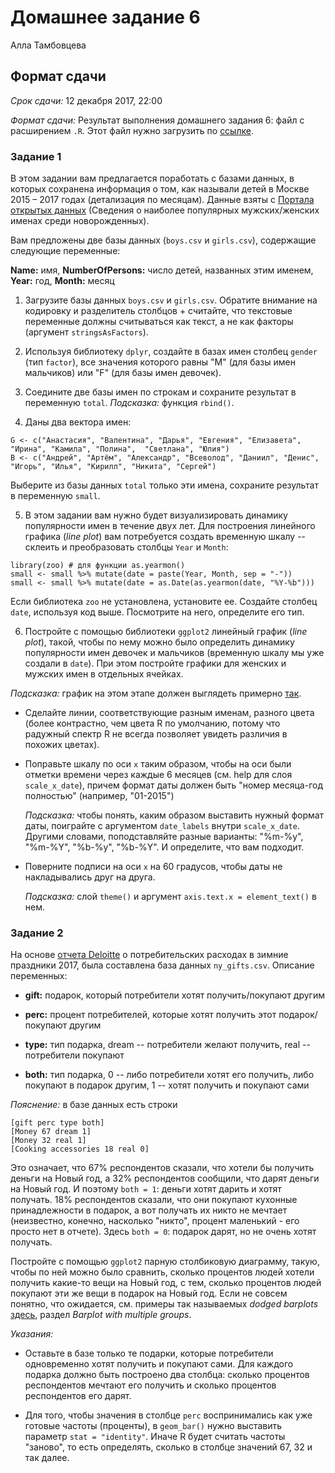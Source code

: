 Домашнее задание 6
================
Алла Тамбовцева

Формат сдачи
------------

*Срок сдачи:* 12 декабря 2017, 22:00

*Формат сдачи:* Результат выполнения домашнего задания 6: файл с расширением `.R`. Этот файл нужно загрузить по [ссылке](https://www.dropbox.com/request/gRSzGjPot9knhcxw3lmD). 


### Задание 1

В этом задании вам предлагается поработать с базами данных, в которых сохранена информация о том, как называли детей в Москве 2015 – 2017 годах (детализация по месяцам). Данные взяты с [Портала открытых данных](https://data.mos.ru/opendata/) (Сведения о наиболее популярных мужских/женских именах среди новорожденных).

Вам предложены две базы данных (`boys.csv` и `girls.csv`), содержащие следующие переменные:

**Name:** имя, **NumberOfPersons:** число детей, названных этим именем, **Year:** год, **Month:** месяц


1. Загрузите базы данных `boys.csv` и `girls.csv`. Обратите внимание на кодировку и разделитель столбцов + считайте, что текстовые переменные должны считываться как текст, а не как факторы (аргумент `stringsAsFactors`).

2. Используя библиотеку `dplyr`, создайте в базах имен столбец `gender` (тип `factor`), все значения которого равны "M" (для базы имен мальчиков) или "F" (для базы имен девочек).

3. Соедините две базы имен по строкам и сохраните результат в переменную `total`. *Подсказка:* функция `rbind()`.

4.  Даны два вектора имен:

```
G <- c("Анастасия", "Валентина", "Дарья", "Евгения", "Елизавета",  "Ирина", "Камила", "Полина",  "Светлана", "Юлия")
B <- c("Андрей", "Артём", "Александр", "Всеволод", "Даниил", "Денис", "Игорь", "Илья", "Кирилл", "Никита", "Сергей")
```

Выберите из базы данных `total` только эти имена, сохраните результат в переменную `small`.

5. В этом задании вам нужно будет визуализировать динамику популярности имен в течение двух лет. Для построения линейного графика (*line plot*) вам потребуется создать временную шкалу -- склеить и преобразовать столбцы `Year` и `Month`: 

```
library(zoo) # для функции as.yearmon()
small <- small %>% mutate(date = paste(Year, Month, sep = "-"))
small <- small %>% mutate(date = as.Date(as.yearmon(date, "%Y-%b")))
```

Если библиотека `zoo` не установлена, установите ее. Создайте столбец `date`, используя код выше. Посмотрите на него, определите его тип.

6. Постройте с помощью библиотеки `ggplot2` линейный график (*line plot*), такой, чтобы по нему можно было определить динамику популярности имен девочек и мальчиков (временную шкалу мы уже создали в `date`). При этом постройте графики для женских и мужских имен в отдельных ячейках. 

*Подсказка:* график на этом этапе должен выглядеть примерно [так](https://github.com/allatambov/R-programming-4/blob/master/homeworks/hw6/problem1.png).

 * Сделайте линии, соответствующие разным именам, разного цвета (более контрастно, чем цвета R по умолчанию, потому что радужный спектр R не всегда позволяет увидеть различия в похожих цветах).

 * Поправьте шкалу по оси `x` таким образом, чтобы на оси были отметки времени через каждые 6 месяцев (см. help для слоя `scale_x_date`), причем формат даты должен быть "номер месяца-год полностью" (например, "01-2015")

    *Подсказка:* чтобы понять, каким образом выставить нужный формат даты, поиграйте с аргументом `date_labels` внутри `scale_x_date`. Другими словами, поподставляйте разные варианты: "%m-%y", "%m-%Y", "%b-%y", "%b-%Y". И определите, что вам подходит.

 * Поверните подписи на оси `x` на 60 градусов, чтобы даты не накладывались друг на друга. 

    *Подсказка:* слой `theme()` и аргумент `axis.text.x = element_text()` в нем. 

### Задание 2

На основе [отчета Deloitte](https://www2.deloitte.com/ru/en/pages/consumer-business/articles/2016/new-year-spending-survey-2017.html) о потребительских расходах в зимние праздники 2017, была составлена база данных `ny_gifts.csv`. Описание переменных:

* **gift:** подарок, который потребители хотят получить/покупают другим 

* **perc:** процент потребителей, которые хотят получить этот подарок/покупают другим 

* **type:** тип подарка, dream -- потребители желают получить, real -- потребители покупают 

* **both:** тип подарка, 0 -- либо потребители хотят его получить, либо покупают в подарок другим, 1 -- хотят получить и покупают сами 

*Пояснение:* в базе данных есть строки 

```
[gift perc type both]
[Money 67 dream 1]
[Money 32 real 1]
[Cooking accessories 18 real 0]
```

Это означает, что 67% респондентов сказали, что хотели бы получить деньги на Новый год, а 32% респондентов сообщили, что дарят деньги на Новый год. И поэтому `both = 1`: деньги хотят дарить и хотят получать. 18% респондентов сказали, что они покупают кухонные принадлежности в подарок, а вот получать их никто не мечтает (неизвестно, конечно, насколько "никто", процент маленький - его просто нет в отчете). Здесь `both = 0`:  подарок дарят, но не очень хотят получать.

Постройте с помощью `ggplot2` парную столбиковую диаграмму, такую, чтобы по ней можно было сравнить, сколько процентов людей хотели получить какие-то вещи на Новый год, с тем, сколько процентов людей покупают эти же вещи в подарок на Новый год. Если не совсем понятно, что ожидается, см. примеры так называемых *dodged barplots* [здесь](http://www.sthda.com/english/wiki/ggplot2-barplots-quick-start-guide-r-software-and-data-visualization), раздел *Barplot with multiple groups*.  

*Указания:*

* Оставьте в базе только те подарки, которые потребители одновременно хотят получить и покупают сами. Для каждого подарка должно быть построено два столбца: сколько процентов респондентов мечтают его получить и сколько процентов респондентов его дарят.

* Для того, чтобы значения в столбце `perc` воспринимались как уже готовые частоты (проценты), в `geom_bar()` нужно выставить параметр `stat = "identity"`. Иначе R будет считать частоты "заново", то есть определять, сколько в столбце значений 67, 32 и так далее.
